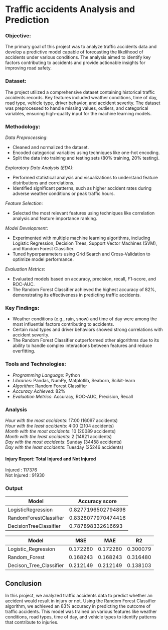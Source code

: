# Traffic accidents Analysis and Prediction

### Objective:
The primary goal of this project was to analyze traffic accidents data and develop a predictive model capable of forecasting the likelihood of accidents under various conditions. The analysis aimed to identify key factors contributing to accidents and provide actionable insights for improving road safety.

### Dataset:
The project utilized a comprehensive dataset containing historical traffic accidents records. Key features included weather conditions, time of day, road type, vehicle type, driver behavior, and accident severity. The dataset was preprocessed to handle missing values, outliers, and categorical variables, ensuring high-quality input for the machine learning models.

### Methodology:
*Data Preprocessing*:
   - Cleaned and normalized the dataset.
   - Encoded categorical variables using techniques like one-hot encoding.
   - Split the data into training and testing sets (80% training, 20% testing).

*Exploratory Data Analysis (EDA)*:
   - Performed statistical analysis and visualizations to understand feature distributions and correlations.
   - Identified significant patterns, such as higher accident rates during adverse weather conditions or peak traffic hours.

*Feature Selection*:
   - Selected the most relevant features using techniques like correlation analysis and feature importance ranking.

*Model Development*:
   - Experimented with multiple machine learning algorithms, including Logistic Regression, Decision Trees, Support Vector Machines (SVM), and Random Forest Classifier.
   - Tuned hyperparameters using Grid Search and Cross-Validation to optimize model performance.

*Evaluation Metrics*:
   - Evaluated models based on accuracy, precision, recall, F1-score, and ROC-AUC.
   - The Random Forest Classifier achieved the highest accuracy of 82%, demonstrating its effectiveness in predicting traffic accidents.

### Key Findings:
- Weather conditions (e.g., rain, snow) and time of day were among the most influential factors contributing to accidents.
- Certain road types and driver behaviors showed strong correlations with accident severity.
- The Random Forest Classifier outperformed other algorithms due to its ability to handle complex interactions between features and reduce overfitting.

### Tools and Technologies:
- *Programming Language*: Python
- *Libraries*: Pandas, NumPy, Matplotlib, Seaborn, Scikit-learn
- *Algorithm*: Random Forest Classifier
- *Accuracy Achieved*: 82%
- *Evaluation Metrics*: Accuracy, ROC-AUC, Precision, Recall

### Analysis
*Hour with the most accidents*: 17:00 (16097 accidents)  
*Hour with the least accidents*: 4:00 (2104 accidents)  
*Month with the most accidents*: 10 (20089 accidents)  
*Month with the least accidents*: 2 (14621 accidents)  
*Day with the most accidents*: Sunday (34458 accidents)  
*Day with the least accidents*: Tuesday (25246 accidents)


####  Injury Report: Total Injured and Not Injured
Injured : 117376  
Not Injured : 91930

### Output
|Model|Accuracy score|
|-----|--------------|
|LogisticRegression|0.8277196502794898|
|RandomForestClassifier|0.8328077970474416|
|DecisionTreeClassifier|0.787898332616693|


|Model|MSE|MAE|R2|
|-----|---|---|--|
|Logistic_Regression|0.172280|0.172280|0.300079|
|Random_Forest|0.168243|0.168243|0.316480|
|Decison_Tree_Classifier|0.212149|0.212149|0.138103|

## Conclusion

In this project, we analyzed traffic accidents data to predict whether an accident would result in injury or not. Using the Random Forest Classifier algorithm, we achieved an 83% accuracy in predicting the outcome of traffic accidents. This model was trained on various features like weather conditions, road types, time of day, and vehicle types to identify patterns that contribute to injuries.
